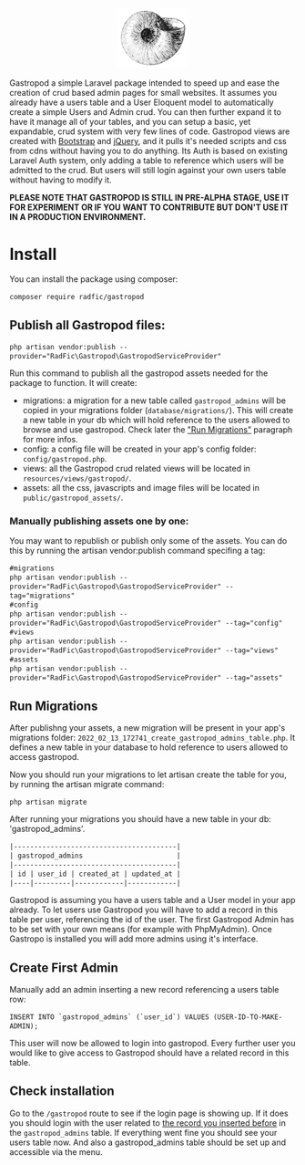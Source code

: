<p align="center">
  <img src="/resources/assets/img/gastropod.jpg" title="gastropod" style="width:25%!important;margin:auto;">
</p>

Gastropod a simple Laravel package intended to speed up and ease the creation of crud based admin pages for small websites. It assumes you already have a users table and a User Eloquent model to automatically create a simple Users and Admin crud. You can then further expand it to have it manage all of your tables, and you can setup a basic, yet expandable, crud system with very few lines of code. Gastropod views are created with [Bootstrap](https://getbootstrap.com/) and [jQuery](https://jquery.com/), and it pulls it's needed scripts and css from cdns without having you to do anything. Its Auth is based on existing Laravel Auth system, only adding a table to reference which users will be admitted to the crud. But users will still login against your own users table without having to modify it.

**PLEASE NOTE THAT GASTROPOD IS STILL IN PRE-ALPHA STAGE, USE IT FOR EXPERIMENT OR IF YOU WANT TO CONTRIBUTE BUT DON'T USE IT IN A PRODUCTION ENVIRONMENT.**


# Install
You can install the package using composer:
```
composer require radfic/gastropod
```

## Publish all Gastropod files:
```
php artisan vendor:publish --provider="RadFic\Gastropod\GastropodServiceProvider"
```
Run this command to publish all the gastropod assets needed for the package to function.
It will create:
- migrations: a migration for a new table called `gastropod_admins` will be copied in your migrations folder (`database/migrations/`). This will create a new table in your db which will hold reference to the users allowed to browse and use gastropod. Check later the ["Run Migrations"](#run-migrations) paragraph for more infos.
- config: a config file will be created in your app's config folder: `config/gastropod.php`. 
- views: all the Gastropod crud related views will be located in `resources/views/gastropod/`.
- assets: all the css, javascripts and image files will be located in `public/gastropod_assets/`.

### Manually publishing assets one by one:
You may want to republish or publish only some of the assets. You can do this by running the artisan vendor:publish command specifing a tag:
```
#migrations
php artisan vendor:publish --provider="RadFic\Gastropod\GastropodServiceProvider" --tag="migrations"
#config
php artisan vendor:publish --provider="RadFic\Gastropod\GastropodServiceProvider" --tag="config"
#views
php artisan vendor:publish --provider="RadFic\Gastropod\GastropodServiceProvider" --tag="views"
#assets
php artisan vendor:publish --provider="RadFic\Gastropod\GastropodServiceProvider" --tag="assets"
```

## Run Migrations
After publishng your assets, a new migration will be present in your app's migrations folder: `2022_02_13_172741_create_gastropod_admins_table.php`.
It defines a new table in your database to hold reference to users allowed to access gastropod.

Now you should run your migrations to let artisan create the table for you, by running the artisan migrate command:
```
php artisan migrate
```

After running your migrations you should have a new table in your db: 'gastropod_admins'.
```
|----------------------------------------|
| gastropod_admins                       |
|----------------------------------------|
| id | user_id | created_at | updated_at |
|----|---------|------------|------------|
```
Gastropod is assuming you have a users table and a User model in your app already. To let users use Gastropod you will have to add a record in this table per user, referencing the id of the user. The first Gastropod Admin has to be set with your own means (for example with PhpMyAdmin). Once Gastropo is installed you will add more admins using it's interface.

## Create First Admin
Manually add an admin inserting a new record referencing a users table row:
```
INSERT INTO `gastropod_admins` (`user_id`) VALUES (USER-ID-TO-MAKE-ADMIN);
```
This user will now be allowed to login into gastropod. Every further user you would like to give access to Gastropod should have a related record in this table.

## Check installation
Go to the `/gastropod` route to see if the login page is showing up. If it does you should login with the user related to [the record you inserted before](#create-first-admin) in the `gastropod_admins` table. If everything went fine you should see your users table now. And also a gastropod_admins table should be set up and accessible via the menu.
